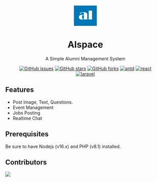 <p align="center">
  <a href="http://github.com/lenard123/alspace">
    <img alt="Alspace" height="64" src="./public/images/logo.png">
  </a>
</p>

<h1 align="center">Alspace</h1>

<div align="center">

A Simple Alumni Management System 

[![GitHub issues](https://img.shields.io/github/issues/lenard123/alspace?style=flat-square)](https://github.com/lenard123/alspace/issues)
[![GitHub stars](https://img.shields.io/github/stars/lenard123/alspace?style=flat-square&color=yellow)](https://github.com/lenard123/alspace/stargazers)
[![GitHub forks](https://img.shields.io/github/forks/lenard123/alspace?style=flat-square)](https://github.com/lenard123/alspace/network)
[![antd](https://img.shields.io/badge/antd-^4.19.1-blue.svg?style=flat-square)](https://github.com/ant-design/ant-design)
[![react](https://img.shields.io/badge/react-17.0.2-blue.svg?style=flat-square)](https://github.com/facebook/react)    
[![laravel](https://img.shields.io/badge/laravel-9.2-red.svg?style=flat-square)](https://github.com/laravel/laravel)
    
</div>

## Features
- Post Image, Text, Questions.
- Event Management
- Jobs Posting
- Realtime Chat 

## Prerequisites
Be sure to have Nodejs (v16.x) and PHP (v8.1) installed.

## Contributors

<a href="https://github.com/lenard123/alspace/graphs/contributors">
  <img src="https://contrib.rocks/image?repo=lenard123/alspace" />
</a>
